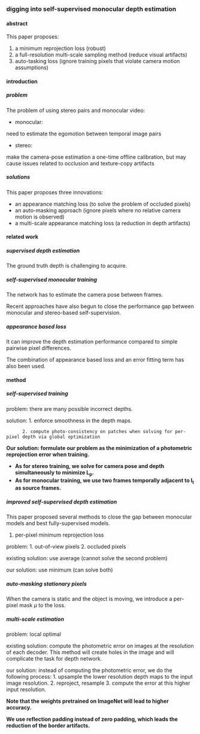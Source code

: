 ### digging into self-supervised monocular depth estimation

####  abstract

This paper proposes:

1. a minimum reprojection loss (robust)
2. a full-resolution multi-scale sampling method (reduce visual artifacts)
3. auto-tasking loss (ignore training pixels that violate camera motion assumptions)

#### introduction

##### problem

The problem of using stereo pairs and monocular video:

- monocular: 

need to estimate the egomotion between temporal image pairs

- stereo:

make the camera-pose estimation a one-time offline calibration, but may cause issues related to occlusion and texture-copy artifacts

##### solutions

This paper proposes three innovations:

- an appearance matching loss (to solve the problem of occluded pixels)
- an auto-masking approach (ignore pixels where no relative camera motion is observed)
- a multi-scale appearance matching loss (a reduction in depth artifacts)

#### related work

##### supervised depth estimation

The ground truth depth is challenging to acquire.

##### self-supervised monocular training

The network has to estimate the camera pose between frames.

Recent approaches have also begun to close the performance gap between monocular and stereo-based self-supervision.

##### appearance based loss

It can improve the depth estimation performance compared to simple pairwise pixel differences.

The combination of appearance based loss and an error fitting term has also been used.

#### method

##### self-supervised training

problem: there are many possible incorrect depths.

solution: 1. enforce smoothness in the depth maps.

          2. compute photo-consistency on patches when solving for per-pixel depth via global optimization
          
**Our solution: formulate our problem as the minimization of a photometric reprojection error when training.**

- **As for stereo training, we solve for camera pose and depth simultaneously to minimize L<sub>p</sub>.**
- **As for monocular training, we use two frames temporally adjacent to I<sub>t</sub> as source frames.**

##### improved self-supervised depth estimation

This paper proposed several methods to close the gap between monocular models and best fully-supervised models.

1. per-pixel minimum reprojection loss

problem: 1. out-of-view pixels  2. occluded pixels

existing solution: use average (cannot solve the second problem)

our solution: use minimum (can solve both)

##### auto-masking stationary pixels

When the camera is static and the object is moving, we introduce a per-pixel mask *μ* to the loss.

##### multi-scale estimation

problem: local optimal 

existing solution: compute the photometric error on images at the resolution of each decoder.
This method will create holes in the image and will complicate the task for depth network.

our solution: instead of computing the photometric error, we do the following process: 1. upsample the lower resolution depth maps to the input image resolution. 2. reproject, resample  3. compute the error at this higher input resolution.

**Note that the weights pretrained on ImageNet will lead to higher accuracy.**

**We use reflection padding instead of zero padding, which leads the reduction of the border artifacts.**


































